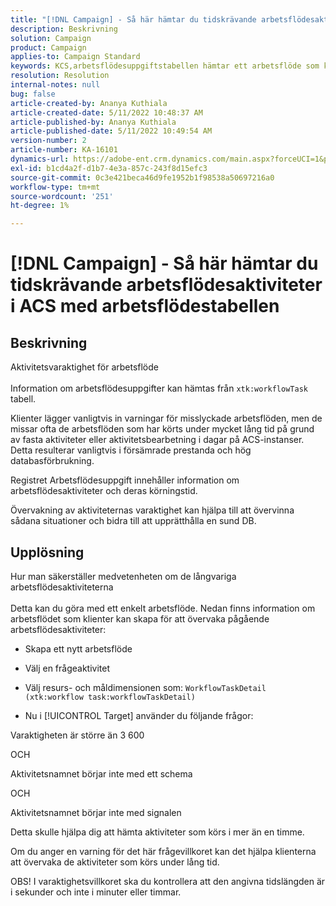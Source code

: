 ```yaml
---
title: "[!DNL Campaign] - Så här hämtar du tidskrävande arbetsflödesaktiviteter i ACS med arbetsflödestabellen"
description: Beskrivning
solution: Campaign
product: Campaign
applies-to: Campaign Standard
keywords: KCS,arbetsflödesuppgiftstabellen hämtar ett arbetsflöde som körs länge
resolution: Resolution
internal-notes: null
bug: false
article-created-by: Ananya Kuthiala
article-created-date: 5/11/2022 10:48:37 AM
article-published-by: Ananya Kuthiala
article-published-date: 5/11/2022 10:49:54 AM
version-number: 2
article-number: KA-16101
dynamics-url: https://adobe-ent.crm.dynamics.com/main.aspx?forceUCI=1&pagetype=entityrecord&etn=knowledgearticle&id=d72bffe3-17d1-ec11-a7b5-0022480a8e40
exl-id: b1cd4a2f-d1b7-4e3a-857c-243f8d15efc3
source-git-commit: 0c3e421beca46d9fe1952b1f98538a50697216a0
workflow-type: tm+mt
source-wordcount: '251'
ht-degree: 1%

---
```


# [!DNL Campaign] - Så här hämtar du tidskrävande arbetsflödesaktiviteter i ACS med arbetsflödestabellen

## Beskrivning

Aktivitetsvaraktighet för arbetsflöde<br><br>
Information om arbetsflödesuppgifter kan hämtas från `xtk:workflowTask` tabell.

Klienter lägger vanligtvis in varningar för misslyckade arbetsflöden, men de missar ofta de arbetsflöden som har körts under mycket lång tid på grund av fasta aktiviteter eller aktivitetsbearbetning i dagar på ACS-instanser.
Detta resulterar vanligtvis i försämrade prestanda och hög databasförbrukning.


Registret Arbetsflödesuppgift innehåller information om arbetsflödesaktiviteter och deras körningstid.

Övervakning av aktiviteternas varaktighet kan hjälpa till att övervinna sådana situationer och bidra till att upprätthålla en sund DB.


## Upplösning

Hur man säkerställer medvetenheten om de långvariga arbetsflödesaktiviteterna<br><br>
Detta kan du göra med ett enkelt arbetsflöde. Nedan finns information om arbetsflödet som klienter kan skapa för att övervaka pågående arbetsflödesaktiviteter:

- Skapa ett nytt arbetsflöde

- Välj en frågeaktivitet

- Välj resurs- och måldimensionen som: `WorkflowTaskDetail (xtk:workflow task:workflowTaskDetail)`

- Nu i [!UICONTROL Target] använder du följande frågor:

Varaktigheten är större än 3 600

OCH

Aktivitetsnamnet börjar inte med ett schema

OCH

Aktivitetsnamnet börjar inte med signalen



Detta skulle hjälpa dig att hämta aktiviteter som körs i mer än en timme.

Om du anger en varning för det här frågevillkoret kan det hjälpa klienterna att övervaka de aktiviteter som körs under lång tid.

OBS! I varaktighetsvillkoret ska du kontrollera att den angivna tidslängden är i sekunder och inte i minuter eller timmar.
